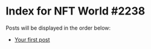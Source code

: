 # Index for NFT World #2238
Posts will be displayed in the order below:

- [Your first post](./001-first.md)

